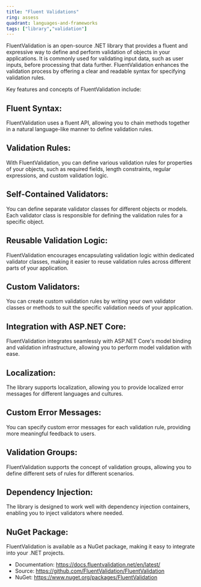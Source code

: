 ```yaml
---
title: "Fluent Validations"
ring: assess
quadrant: languages-and-frameworks
tags: ["library","validation"]
--- 
```

FluentValidation is an open-source .NET library that provides a fluent and expressive way to define and perform validation of objects in your applications. It is commonly used for validating input data, such as user inputs, before processing that data further. FluentValidation enhances the validation process by offering a clear and readable syntax for specifying validation rules.

Key features and concepts of FluentValidation include:

## Fluent Syntax:

FluentValidation uses a fluent API, allowing you to chain methods together in a natural language-like manner to define validation rules.

## Validation Rules:

With FluentValidation, you can define various validation rules for properties of your objects, such as required fields, length constraints, regular expressions, and custom validation logic.

## Self-Contained Validators:

You can define separate validator classes for different objects or models. Each validator class is responsible for defining the validation rules for a specific object.

## Reusable Validation Logic:

FluentValidation encourages encapsulating validation logic within dedicated validator classes, making it easier to reuse validation rules across different parts of your application.

## Custom Validators:

You can create custom validation rules by writing your own validator classes or methods to suit the specific validation needs of your application.

## Integration with ASP.NET Core:

FluentValidation integrates seamlessly with ASP.NET Core's model binding and validation infrastructure, allowing you to perform model validation with ease.

## Localization:

The library supports localization, allowing you to provide localized error messages for different languages and cultures.

## Custom Error Messages:

You can specify custom error messages for each validation rule, providing more meaningful feedback to users.

## Validation Groups:

FluentValidation supports the concept of validation groups, allowing you to define different sets of rules for different scenarios.

## Dependency Injection:

The library is designed to work well with dependency injection containers, enabling you to inject validators where needed.

## NuGet Package:

FluentValidation is available as a NuGet package, making it easy to integrate into your .NET projects.

- Documentation: https://docs.fluentvalidation.net/en/latest/
- Source: https://github.com/FluentValidation/FluentValidation
- NuGet: https://www.nuget.org/packages/FluentValidation
